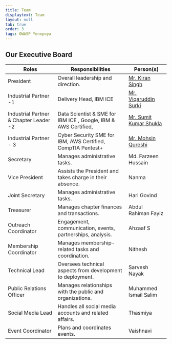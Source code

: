 ```yaml
---
title: Team 
displaytext: Team
layout: null
tab: true
order: 3
tags: OWASP Yenepoya
---
```


## Our Executive Board


| **Roles**              | **Responsibilities**                                           | **Person(s)**                             |
| ---------------------- | -------------------------------------------------------------  | ----------------------------------------- |
| President              | Overall leadership and direction.                              | <a href="https://www.linkedin.com/in/cybercrush/">Mr. Kiran Singh</a>                               |
| Industrial Partner -1 | Delivery Head,  IBM ICE     | <a href="https://www.linkedin.com/in/viqaruddin-surki-b9897413/">Mr. Viqaruddin Surki</a>                        |
| Industrial Partner & Chapter Leader -2 | Data Scientist &  SME for IBM ICE , Google, IBM & AWS Certified,          | <a href="https://www.linkedin.com/in/sumitkumarshukla/">Mr. Sumit Kumar Shukla</a>                        |
| Industrial Partner - 3 | Cyber Security SME for IBM, AWS Certified, CompTIA Pentest+    | <a href="https://www.linkedin.com/in/mohsin-quresh/">Mr. Mohsin Qureshi</a>                             |
| Secretary              | Manages administrative tasks.                                  | Md. Farzeen Hussain                       |
| Vice President         | Assists the President and takes charge in their absence.       | Nanma                                     |
| Joint Secretary        | Manages administrative tasks.                                  | Hari Govind                               |
| Treasurer              | Manages chapter finances and transactions.                     | Abdul Rahiman  Fayiz                      |
| Outreach Coordinator   | Engagement, communication, events, partnerships, analysis.     | Ahzaaf S                                  |
| Membership Coordinator | Manages membership-related tasks and coordination.             | Nithesh                                   |
| Technical Lead         | Oversees technical aspects from development to deployment.     | Sarvesh Nayak                             |
| Public Relations Officer | Manages relationships with the public and organizations.     | Muhammed Ismail Salim                     |
| Social Media Lead      | Handles all social media accounts and related affairs.         | Thasmiya                                  |
| Event Coordinator      | Plans and coordinates events.                                  | Vaishnavi                                 |

              
